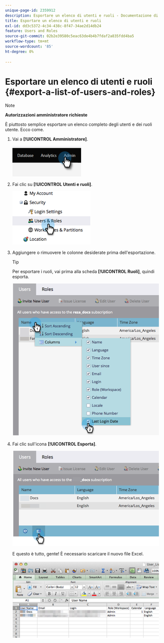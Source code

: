 ```yaml
---
unique-page-id: 2359912
description: Esportare un elenco di utenti e ruoli - Documentazione di Marketo - Documentazione del prodotto
title: Esportare un elenco di utenti e ruoli
exl-id: dd3c5372-4c34-438c-8f47-34ae2d14db24
feature: Users and Roles
source-git-commit: 02b2e39580c5eac63de4b4b7fdaf2a835fdd4ba5
workflow-type: tm+mt
source-wordcount: '85'
ht-degree: 0%

---
```


# Esportare un elenco di utenti e ruoli {#export-a-list-of-users-and-roles}

>[!NOTE]
>
>**Autorizzazioni amministratore richieste**

È piuttosto semplice esportare un elenco completo degli utenti e dei ruoli utente. Ecco come.

1. Vai a **[!UICONTROL Amministratore]**.

   ![](assets/export-a-list-of-users-and-roles-1.png)

1. Fai clic su **[!UICONTROL Utenti e ruoli]**.

   ![](assets/export-a-list-of-users-and-roles-2.png)

1. Aggiungere o rimuovere le colonne desiderate prima dell&#39;esportazione.

   >[!TIP]
   >
   >Per esportare i ruoli, vai prima alla scheda **[!UICONTROL Ruoli]**, quindi esporta.

   ![](assets/export-a-list-of-users-and-roles-3.png)

1. Fai clic sull&#39;icona **[!UICONTROL Esporta]**.

   ![](assets/export-a-list-of-users-and-roles-4.png)

   E questo è tutto, gente! È necessario scaricare il nuovo file Excel.

   ![](assets/export-a-list-of-users-and-roles-5.png)
